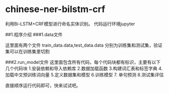 # chinese-ner-bilstm-crf
利用Bi-LSTM+CRF模型进行命名实体识别。
代码运行环境jupyter

##1.程序介绍
###1.data文件

这里面有两个文件
train_data.data,test_data.data
分别为训练集和测试集，验证集可以在训练集里切割

###2.run_model文件
这里面包含所有代码，每个代码块都有标识，主要有以下几个代码块
1.安装依赖和导入依赖库
2.数据加载函数
3.构建词汇表和标签字典
4.加载中文预训练词向量
5.定义数据集和模型
6.训练模型
7. 单句预测
8.测试集评估

直接顺序运行代码即可，快来试试吧。










